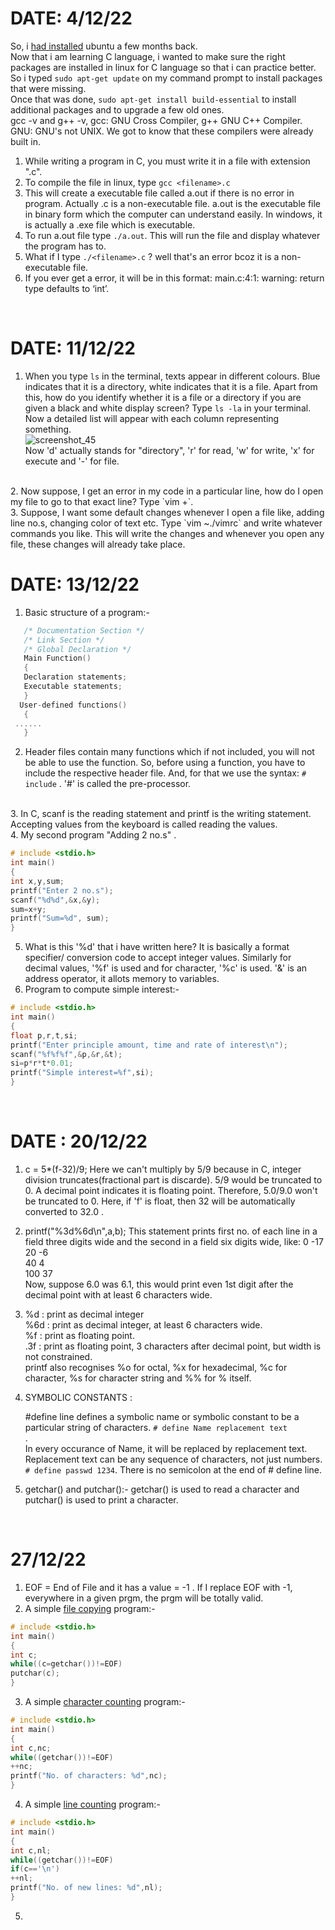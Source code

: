 # DATE: 4/12/22
So, i [had installed](https://ubuntu.com/tutorials/install-ubuntu-on-wsl2-on-windows-10#2-install-wsl) ubuntu a few months back. </br>
Now that i am learning C language, i wanted to make sure the right packages are installed in linux for C language so that i can practice better. </br>
So i typed `sudo apt-get update` on my command prompt to install packages that were missing. </br>
Once that was done, `sudo apt-get install build-essential` to install additional packages and to upgrade a few old ones. </br>
gcc -v and g++ -v, gcc: GNU Cross Compiler, g++ GNU C++ Compiler. GNU: GNU's not UNIX. We got to know that these compilers were already built in. </br>


1. While writing a program in C, you must write it in a file with extension ".c". 
2. To compile the file in linux, type `gcc <filename>.c`
3. This will create a executable file called a.out if there is no error in program. Actually <filename>.c is a non-executable file. a.out is the executable file in binary form which the computer can understand easily. In windows, it is actually a .exe file which is executable.
4. To run a.out file type `./a.out`. This will run the file and display whatever the program has to.
5. What if I type `./<filename>.c` ? well that's an error bcoz it is a non-executable file. 
6. If you ever get a error, it will be in this format: main.c:4:1: warning: return type defaults to ‘int’.
  </br>
  
# DATE: 11/12/22
1. When you type `ls` in the terminal, texts appear in different colours. Blue indicates that it is a directory, white indicates that it is a file. Apart from this, how do you identify whether it is a file or a directory if you are given a black and white display screen? Type `ls -la` in your terminal. Now a detailed list will appear with each column representing something. </br>
![screenshot_45](https://user-images.githubusercontent.com/114285027/207869899-807c6ae5-ac40-461c-9470-d4a38e3735f6.png) </br>
Now 'd' actually stands for "directory", 'r' for read, 'w' for write, 'x' for execute and '-' for file.
</br>
2. Now suppose, I get an error in my code in a particular line, how do I open my file to go to that exact line? Type `vim <filename> +<line number>`. 
</br>
3. Suppose, I want some default changes whenever I open a file like, adding line no.s, changing color of text etc. Type `vim ~./vimrc` and write whatever commands you like. This will write the changes and whenever you open any file, these changes will already take place.
</br>


# DATE: 13/12/22
1. Basic structure of a program:- 
```C
   /* Documentation Section */
   /* Link Section */
   /* Global Declaration */
   Main Function()
   {
   Declaration statements; 
   Executable statements;
   }
  User-defined functions()
   {
 ......
   }      
 ```
2. Header files contain many functions which if not included, you will not be able to use the function. So, before using a function, you have to include the respective header file. And, for that we use the syntax: `# include` . '#' is called the pre-processor. 
</br>
3. In C, scanf is the reading statement and printf is the writing statement. Accepting values from the keyboard is called reading the values. 
</br>
4. My second program "Adding 2 no.s" .</br>
 
   ```C
   # include <stdio.h> 
   int main()   
   {   
   int x,y,sum;    
   printf("Enter 2 no.s");   
   scanf("%d%d",&x,&y);   
   sum=x+y;   
   printf("Sum=%d", sum);   
   }   
   ```
   5. What is this '%d' that i have written here? It is basically a format specifier/ conversion code to accept integer values. Similarly for decimal values, '%f' is used and for character, '%c' is used. '&' is an address operator, it allots memory to variables. 
   6. Program to compute simple interest:-
   ```C
   # include <stdio.h> 
   int main()
   {
   float p,r,t,si;
   printf("Enter principle amount, time and rate of interest\n");
   scanf("%f%f%f",&p,&r,&t);
   si=p*r*t*0.01;
   printf("Simple interest=%f",si);
   }
   ``` 
   </br>
   
   # DATE : 20/12/22
   1. c = 5*(f-32)/9; Here we can't multiply by 5/9 because in C, integer division truncates(fractional part is discarde). 5/9 would be truncated to 0. A decimal point indicates it is floating point. Therefore, 5.0/9.0 won't be truncated to 0. Here, if 'f' is float, then 32 will be automatically converted to 32.0 . </br>
   2. printf("%3d%6d\n",a,b); This statement prints first no. of each line in a field three digits wide and the second in a field six digits wide, like: 
        0       -17  </br>
       20        -6 </br>
       40         4 </br>
      100        37  </br>
  Now, suppose 6.0 was 6.1, this would print even 1st digit after the decimal point with at least 6 characters wide. </br>
  
  3. %d : print as decimal integer </br>
     %6d : print as decimal integer, at least 6 characters wide.</br>
     %f : print as floating point.</br>
     .3f : print as floating point, 3 characters after decimal point, but width is not constrained. </br>
    printf also recognises %o for octal, %x for hexadecimal, %c for character, %s for character string and %% for % itself.
   
   4. SYMBOLIC CONSTANTS : </br>
            
        #define line defines a symbolic name or symbolic constant to be a particular string of characters.  `# define Name replacement text `</br> . </br>In every occurance of Name, it will be replaced by replacement text. </br>Replacement text can be any sequence of characters, not just numbers. </br>`# define passwd 1234`. There is no semicolon at the end of # define line. </br>
     
  5. getchar() and putchar():- getchar() is used to read a character and putchar() is used to print a character.
  </br>
  
  # 27/12/22
  1. EOF = End of File and it has a value = -1 . If I replace EOF with -1, everywhere in a given prgm, the prgm will be totally valid. 
  2. A simple <ins>file copying</ins> program:- 
  ```C
# include <stdio.h>
 int main()
 {
 int c;
 while((c=getchar())!=EOF)
 putchar(c);
 }
 ```
 3. A simple <ins>character counting</ins> program:-
```C
# include <stdio.h>
int main()
{
int c,nc;
while((getchar())!=EOF)
++nc;
printf("No. of characters: %d",nc);
}
```
4. A simple <ins>line counting</ins> program:- 
```C
# include <stdio.h>
int main()
{
int c,nl;
while((getchar())!=EOF)
if(c=='\n')
++nl;
printf("No. of new lines: %d",nl);
}
```
5. 
